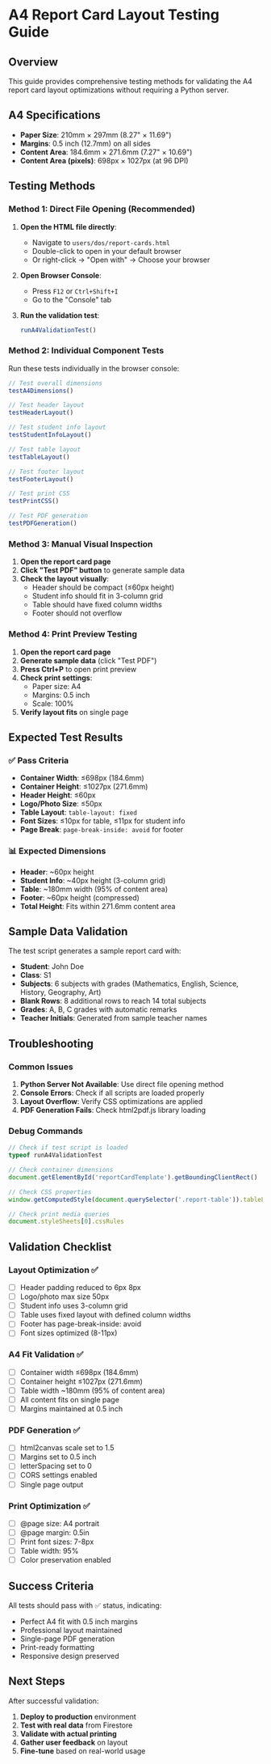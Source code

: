 # A4 Report Card Layout Testing Guide

## Overview
This guide provides comprehensive testing methods for validating the A4 report card layout optimizations without requiring a Python server.

## A4 Specifications
- **Paper Size**: 210mm × 297mm (8.27" × 11.69")
- **Margins**: 0.5 inch (12.7mm) on all sides
- **Content Area**: 184.6mm × 271.6mm (7.27" × 10.69")
- **Content Area (pixels)**: 698px × 1027px (at 96 DPI)

## Testing Methods

### Method 1: Direct File Opening (Recommended)
1. **Open the HTML file directly**:
   - Navigate to `users/dos/report-cards.html`
   - Double-click to open in your default browser
   - Or right-click → "Open with" → Choose your browser

2. **Open Browser Console**:
   - Press `F12` or `Ctrl+Shift+I`
   - Go to the "Console" tab

3. **Run the validation test**:
   ```javascript
   runA4ValidationTest()
   ```

### Method 2: Individual Component Tests
Run these tests individually in the browser console:

```javascript
// Test overall dimensions
testA4Dimensions()

// Test header layout
testHeaderLayout()

// Test student info layout
testStudentInfoLayout()

// Test table layout
testTableLayout()

// Test footer layout
testFooterLayout()

// Test print CSS
testPrintCSS()

// Test PDF generation
testPDFGeneration()
```

### Method 3: Manual Visual Inspection
1. **Open the report card page**
2. **Click "Test PDF" button** to generate sample data
3. **Check the layout visually**:
   - Header should be compact (≤60px height)
   - Student info should fit in 3-column grid
   - Table should have fixed column widths
   - Footer should not overflow

### Method 4: Print Preview Testing
1. **Open the report card page**
2. **Generate sample data** (click "Test PDF")
3. **Press Ctrl+P** to open print preview
4. **Check print settings**:
   - Paper size: A4
   - Margins: 0.5 inch
   - Scale: 100%
5. **Verify layout fits** on single page

## Expected Test Results

### ✅ Pass Criteria
- **Container Width**: ≤698px (184.6mm)
- **Container Height**: ≤1027px (271.6mm)
- **Header Height**: ≤60px
- **Logo/Photo Size**: ≤50px
- **Table Layout**: `table-layout: fixed`
- **Font Sizes**: ≤10px for table, ≤11px for student info
- **Page Break**: `page-break-inside: avoid` for footer

### 📊 Expected Dimensions
- **Header**: ~60px height
- **Student Info**: ~40px height (3-column grid)
- **Table**: ~180mm width (95% of content area)
- **Footer**: ~60px height (compressed)
- **Total Height**: Fits within 271.6mm content area

## Sample Data Validation
The test script generates a sample report card with:
- **Student**: John Doe
- **Class**: S1
- **Subjects**: 6 subjects with grades (Mathematics, English, Science, History, Geography, Art)
- **Blank Rows**: 8 additional rows to reach 14 total subjects
- **Grades**: A, B, C grades with automatic remarks
- **Teacher Initials**: Generated from sample teacher names

## Troubleshooting

### Common Issues
1. **Python Server Not Available**: Use direct file opening method
2. **Console Errors**: Check if all scripts are loaded properly
3. **Layout Overflow**: Verify CSS optimizations are applied
4. **PDF Generation Fails**: Check html2pdf.js library loading

### Debug Commands
```javascript
// Check if test script is loaded
typeof runA4ValidationTest

// Check container dimensions
document.getElementById('reportCardTemplate').getBoundingClientRect()

// Check CSS properties
window.getComputedStyle(document.querySelector('.report-table')).tableLayout

// Check print media queries
document.styleSheets[0].cssRules
```

## Validation Checklist

### Layout Optimization ✅
- [ ] Header padding reduced to 6px 8px
- [ ] Logo/photo max size 50px
- [ ] Student info uses 3-column grid
- [ ] Table uses fixed layout with defined column widths
- [ ] Footer has page-break-inside: avoid
- [ ] Font sizes optimized (8-11px)

### A4 Fit Validation ✅
- [ ] Container width ≤698px (184.6mm)
- [ ] Container height ≤1027px (271.6mm)
- [ ] Table width ~180mm (95% of content area)
- [ ] All content fits on single page
- [ ] Margins maintained at 0.5 inch

### PDF Generation ✅
- [ ] html2canvas scale set to 1.5
- [ ] Margins set to 0.5 inch
- [ ] letterSpacing set to 0
- [ ] CORS settings enabled
- [ ] Single page output

### Print Optimization ✅
- [ ] @page size: A4 portrait
- [ ] @page margin: 0.5in
- [ ] Print font sizes: 7-8px
- [ ] Table width: 95%
- [ ] Color preservation enabled

## Success Criteria
All tests should pass with ✅ status, indicating:
- Perfect A4 fit with 0.5 inch margins
- Professional layout maintained
- Single-page PDF generation
- Print-ready formatting
- Responsive design preserved

## Next Steps
After successful validation:
1. **Deploy to production** environment
2. **Test with real data** from Firestore
3. **Validate with actual printing**
4. **Gather user feedback** on layout
5. **Fine-tune** based on real-world usage

